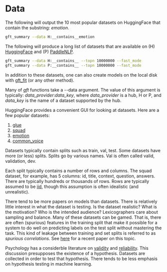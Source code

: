 # Data

The following will output the 10 most popular datasets on HuggingFace that contain the substring: <i>emotion</i>.

```sh
gft_summary --data H:__contains__emotion
```


The following will produce a long list of datasets that are available on
(H) <a href="https://huggingface.co/datasets">HuggingFace</a> and (P) <a
href="https://github.com/PaddlePaddle/PaddleNLP/tree/develop/paddlenlp/datasets">PaddleNLP</a>.

```sh
gft_summary --data H:__contains__ --topn 10000000 --fast_mode
gft_summary --data P:__contains__ --topn 10000000 --fast_mode
```

In addition to these datasets, one can also create models on the local disk with <a href="../functions/gft_fit.md">gft_fit</a> (or any other method).
<p>
Many of <i>gft</i> functions take a --data argument.  The value of this argument is typically: <i>data_provider</i>:<i>data_key</i>, where <i>data_provider</i> is a hub, H or P, and <i>data_key</i> is the name
of a dataset supported by the hub.
<p>
HuggingFace provides a convenient GUI for looking at datasets.  Here are a few popular datasets:
<ol>
<li><a href="https://huggingface.co/datasets/glue">glue</a></li>
<li><a href="https://huggingface.co/datasets/squad">squad</a></li>
<li><a href="https://huggingface.co/datasets/emotion">emotion</a></li>
<li><a href="https://huggingface.co/datasets/common_voice">common_voice</a></li>
</ol>
Datasets typically contain splits such as train, val, test.  Some datasets have more (or less) splits.  Splits go by various names.  Val is often called valid, validation, dev.
<p>

Each split typically contains a number of rows and columns.  The squad
dataset, for example, has 5 columns: id, title, context, question,
answers.  There are typically hundreds or thousands of rows.  Rows are
typically assumed to be <a
href="https://en.wikipedia.org/wiki/Independent_and_identically_distributed_random_variables">iid</a>,
though this assumption is often idealistic (and unrealistic).

<p>

There tend to be more papers on models than datasets.  There is
relatively little interest in what the dataset is testing.  Is the
dataset realistic?  What is the motivation?  Who is the intended
audience?  Lexicographers care about sampling and balance.  Many of
these datasets can be gamed.  That is, there are often (spurious) features in the training split
that make it possible for a system to do well on predicting labels on the test split without
mastering the task.  This kind of leakage between training and set splits is referred to as <i>spurious
correlations</i>.  See <a href="http://proceedings.mlr.press/v119/sagawa20a.html">here</a> for a recent paper on this topic.

<p>
Psychology has a considerble literature on <a href="https://en.wikipedia.org/wiki/Validity_(statistics)">validity</a> and <a href="https://en.wikipedia.org/wiki/Reliability_(statistics)">reliability</a>.
This discussion presupposes the existence of a hypothesis.  Datasets are collected in order
to test that hypothesis.  There tends to be less emphasis on hypothesis testing in machine learning.
